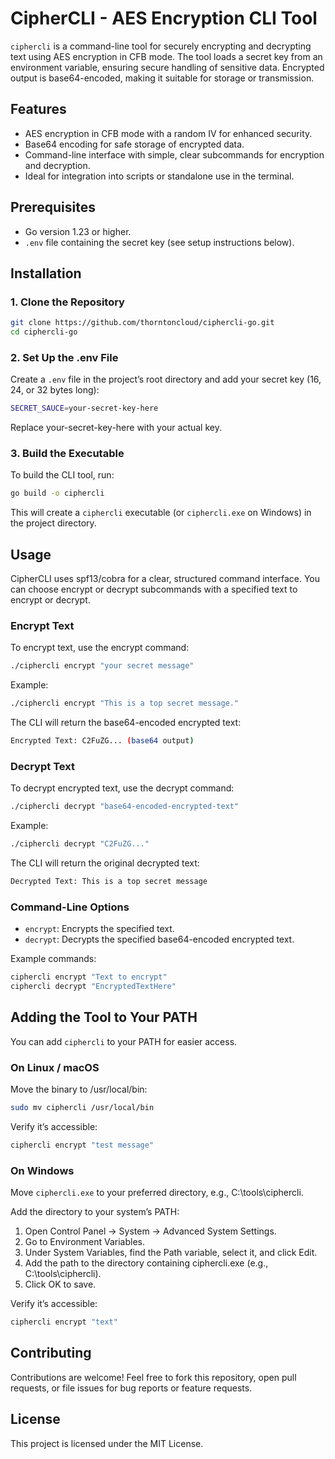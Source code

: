 # CipherCLI - AES Encryption CLI Tool
`ciphercli` is a command-line tool for securely encrypting and decrypting text using AES encryption in CFB mode. The tool loads a secret key from an environment variable, ensuring secure handling of sensitive data. Encrypted output is base64-encoded, making it suitable for storage or transmission.

## Features
- AES encryption in CFB mode with a random IV for enhanced security.
- Base64 encoding for safe storage of encrypted data.
- Command-line interface with simple, clear subcommands for encryption and decryption.
- Ideal for integration into scripts or standalone use in the terminal.

## Prerequisites
- Go version 1.23 or higher.
- `.env` file containing the secret key (see setup instructions below).

## Installation
### 1. Clone the Repository
```bash
git clone https://github.com/thorntoncloud/ciphercli-go.git
cd ciphercli-go
```

### 2. Set Up the .env File
Create a `.env` file in the project’s root directory and add your secret key (16, 24, or 32 bytes long):

```bash
SECRET_SAUCE=your-secret-key-here
```
Replace your-secret-key-here with your actual key.

### 3. Build the Executable
To build the CLI tool, run:
```bash
go build -o ciphercli
```
This will create a `ciphercli` executable (or `ciphercli.exe` on Windows) in the project directory.

## Usage
CipherCLI uses spf13/cobra for a clear, structured command interface. You can choose encrypt or decrypt subcommands with a specified text to encrypt or decrypt.

### Encrypt Text
To encrypt text, use the encrypt command:

```bash
./ciphercli encrypt "your secret message"
```
Example:
```bash
./ciphercli encrypt "This is a top secret message."
```

The CLI will return the base64-encoded encrypted text:

```bash
Encrypted Text: C2FuZG... (base64 output)
```
### Decrypt Text
To decrypt encrypted text, use the decrypt command:

```bash
./ciphercli decrypt "base64-encoded-encrypted-text"
```
Example:
```bash
./ciphercli decrypt "C2FuZG..."
```

The CLI will return the original decrypted text:

```bash
Decrypted Text: This is a top secret message
```

### Command-Line Options
- `encrypt`: Encrypts the specified text.
- `decrypt`: Decrypts the specified base64-encoded encrypted text.

Example commands:

```bash
ciphercli encrypt "Text to encrypt"
ciphercli decrypt "EncryptedTextHere"
```

## Adding the Tool to Your PATH
You can add `ciphercli` to your PATH for easier access.

### On Linux / macOS
Move the binary to /usr/local/bin:

```bash
sudo mv ciphercli /usr/local/bin
```

Verify it’s accessible:
```bash
ciphercli encrypt "test message"
```

### On Windows
Move `ciphercli.exe` to your preferred directory, e.g., C:\tools\ciphercli.

Add the directory to your system’s PATH:

1. Open Control Panel → System → Advanced System Settings.
2. Go to Environment Variables.
3. Under System Variables, find the Path variable, select it, and click Edit.
4. Add the path to the directory containing ciphercli.exe (e.g., C:\tools\ciphercli).
5. Click OK to save.

Verify it’s accessible:
```bash
ciphercli encrypt "text"
```

## Contributing
Contributions are welcome! Feel free to fork this repository, open pull requests, or file issues for bug reports or feature requests.

## License
This project is licensed under the MIT License.